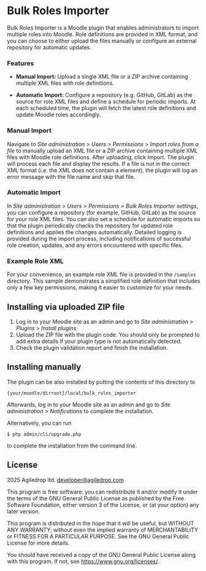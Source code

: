 # Bulk Roles Importer #

Bulk Roles Importer is a Moodle plugin that enables administrators to import multiple roles into Moodle.
Role definitions are provided in XML format, and you can choose to either upload the files manually or
configure an external repository for automatic updates.

### Features ###
-  **Manual Import:**
Upload a single XML file or a ZIP archive containing multiple XML files with role definitions.

- **Automatic Import:**
Configure a repository (e.g. GitHub, GitLab) as the source for role XML files and define a schedule for periodic imports.
At each scheduled time, the plugin will fetch the latest role definitions and update Moodle roles accordingly.

### Manual Import

Navigate to _Site administration > Users > Permissions > Import roles from a file_ to manually upload an XML file
or a ZIP archive containing multiple XML files with Moodle role definitions. After uploading, click Import.
The plugin will process each file and display the results. If a file is not in the correct XML format
(i.e. the XML does not contain a <role> element),
the plugin will log an error message with the file name and skip that file.

### Automatic Import

In _Site administration > Users > Permissions > Bulk Roles Importer settings_, you can configure a repository
(for example, GitHub, GitLab) as the source for your role XML files.
You can also set a schedule for automatic imports so that the plugin periodically checks the repository
for updated role definitions and applies the changes automatically.
Detailed logging is provided during the import process, including notifications of successful role creation,
updates, and any errors encountered with specific files.

### Example Role XML

For your convenience, an example role XML file is provided in the `/samples` directory. This sample demonstrates
a simplified role definition that includes only a few key permissions, making it easier to customize for your needs.

## Installing via uploaded ZIP file ##

1. Log in to your Moodle site as an admin and go to _Site administration >
   Plugins > Install plugins_.
2. Upload the ZIP file with the plugin code. You should only be prompted to add
   extra details if your plugin type is not automatically detected.
3. Check the plugin validation report and finish the installation.

## Installing manually ##

The plugin can be also installed by putting the contents of this directory to

    {your/moodle/dirroot}/local/bulk_roles_importer

Afterwards, log in to your Moodle site as an admin and go to _Site
administration > Notifications_ to complete the installation.

Alternatively, you can run

    $ php admin/cli/upgrade.php

to complete the installation from the command line.

## License ##

2025 Agiledrop ltd. <developer@agiledrop.com>

This program is free software: you can redistribute it and/or modify it under
the terms of the GNU General Public License as published by the Free Software
Foundation, either version 3 of the License, or (at your option) any later
version.

This program is distributed in the hope that it will be useful, but WITHOUT ANY
WARRANTY; without even the implied warranty of MERCHANTABILITY or FITNESS FOR A
PARTICULAR PURPOSE.  See the GNU General Public License for more details.

You should have received a copy of the GNU General Public License along with
this program.  If not, see <https://www.gnu.org/licenses/>.
